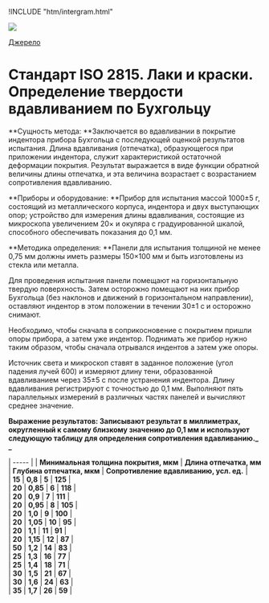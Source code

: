 
!INCLUDE "htm/intergram.html"

![](https://chart.googleapis.com/chart?chs=180x180&amp;cht=qr&amp;chl=https://pp.vokov.tk/%D0%B2%D0%B8%D0%B1%D1%96%D1%80_%D1%84%D0%B0%D1%80%D0%B1%D0%B8.html) 

[Джерело](http://vseokraskah.net/standart-iso-2815 "Permalink to Стандарт ISO 2815. Лаки и краски. Определение твердости вдавливанием по Бухгольцу")

# Стандарт ISO 2815. Лаки и краски. Определение твердости вдавливанием по Бухгольцу

**Сущность метода: **Заключается во вдавливании в покрытие индентора прибора Бухгольца с последующей оценкой результатов испытания. Длина вдавливания (отпечатка), образующегося при приложении индентора, служит характеристикой остаточной деформации покрытия. Результат выражается в виде функции обратной величины длины отпечатка, и эта величина возрастает с возрастанием сопротивления вдавливанию.

**Приборы и оборудование: **Прибор для испытания массой 1000±5 г, состоящий из металлического корпуса, индентора и двух выступающих опор; устройство для измерения длины вдавливания, состоящие из микроскопа увеличением 20× и окуляра с градуированной шкалой, способного обеспечивать показания до 0,1 мм.

**Методика определения: **Панели для испытания толщиной не менее 0,75 мм должны иметь размеры 150×100 мм и быть изготовлены из стекла или металла.

Для проведения испытания панели помещают на горизонтальную твердую поверхность. Затем осторожно помещают на них прибор Бухгольца (без наклонов и движений в горизонтальном направлении), оставляют индентор в этом положении в течении 30±1 с и осторожно снимают.

Необходимо, чтобы сначала в соприкосновение с покрытием пришли опоры прибора, а затем уже индентор. Поднимать же прибор нужно таким образом, чтобы сначала отрывался индентов а затем уже опоры.

Источник света и микроскоп ставят в заданное положение (угол падения лучей 600) и измеряют длину тени, образованной вдавливанием через 35±5 с после устранения индентора. Длину вдавливания регистрируют с точностью до 0,1 мм. Выполняют пять параллельных измерений  в различных частях панелей и вычисляют среднее значение.

**Выражение результатов: **Записывают результат в миллиметрах, округленный к самому близкому значению до 0,1 мм и используют следующую таблицу для определения сопротивления вдавливанию.**_ _**

| ----- |
| **Минимальная толщина покрытия, мкм** |  **Длина отпечатка, мм** |  **Глубина отпечатка, мкм** |  **Сопротивление вдавливанию, усл. ед.** |  
| **15** |  **0,8** |  **5** |  **125** |  
| **20** |  **0,85** |  **6** |  **118** |  
| **20** |  **0,9** |  **7** |  **111** |  
| **20** |  **0,95** |  **8** |  **105** |  
| **20** |  **1,0** |  **9** |  **100** |  
| **20** |  **1,05** |  **10** |  **95** |  
| **20** |  **1,1** |  **11** |  **91** |  
| **20** |  **1,15** |  **12** |  **87** |  
| **50** |  **1,2** |  **14** |  **83** |  
| **25** |  **1,3** |  **16** |  **77** |  
| **25** |  **1,4** |  **18** |  **71** |  
| **30** |  **1,5** |  **21** |  **67** |  
| **30** |  **1,6** |  **24** |  **63** |  
| **35** |  **1,7** |  **26** |  **59** | 

 

 

  